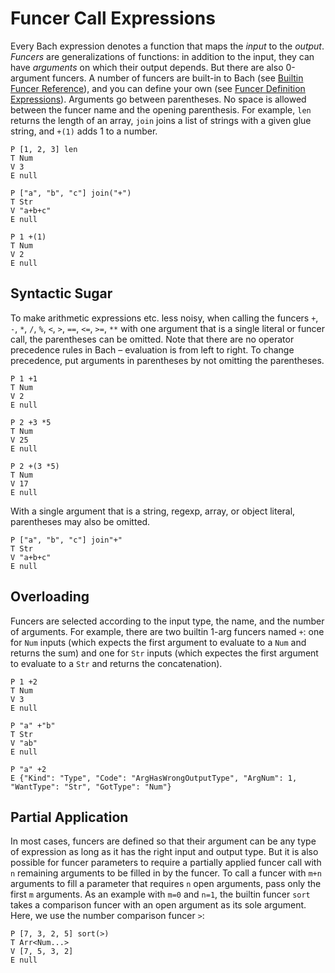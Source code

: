 # Funcer Call Expressions

Every Bach expression denotes a function that maps the *input* to the *output*.
*Funcers* are generalizations of functions: in addition to the input, they can
have *arguments* on which their output depends. But there are also 0-argument
funcers. A number of funcers are built-in to Bach (see [Builtin Funcer
Reference](./builtin-funcer-reference.md)), and you can define your own (see
[Funcer Definition Expressions](./funcer-definition-expressions.md)). Arguments
go between parentheses. No space is allowed between the funcer name and the
opening parenthesis. For example, `len` returns the length of an array, `join`
joins a list of strings with a given glue string, and `+(1)` adds 1 to a
number.

```bachdoc
P [1, 2, 3] len
T Num
V 3
E null

P ["a", "b", "c"] join("+")
T Str
V "a+b+c"
E null

P 1 +(1)
T Num
V 2
E null
```

## Syntactic Sugar

To make arithmetic expressions etc. less noisy, when calling the funcers `+`,
`-`, `*`, `/`, `%`, `<`, `>`, `==`, `<=`, `>=`, `**` with one argument that is
a single literal or funcer call, the parentheses can be omitted. Note that
there are no operator precedence rules in Bach – evaluation is from left to
right. To change precedence, put arguments in parentheses by not omitting the
parentheses.

```bachdoc
P 1 +1
T Num
V 2
E null

P 2 +3 *5
T Num
V 25
E null

P 2 +(3 *5)
T Num
V 17
E null
```

With a single argument that is a string, regexp, array, or object literal,
parentheses may also be omitted.

```bachdoc
P ["a", "b", "c"] join"+"
T Str
V "a+b+c"
E null
```

## Overloading

Funcers are selected according to the input type, the name, and the number of
arguments. For example, there are two builtin 1-arg funcers named `+`: one for
`Num` inputs (which expects the first argument to evaluate to a `Num` and
returns the sum) and one for `Str` inputs (which expectes the first argument to
evaluate to a `Str` and returns the concatenation).

```bachdoc
P 1 +2
T Num
V 3
E null

P "a" +"b"
T Str
V "ab"
E null

P "a" +2
E {"Kind": "Type", "Code": "ArgHasWrongOutputType", "ArgNum": 1, "WantType": "Str", "GotType": "Num"}
```

## Partial Application

In most cases, funcers are defined so that their argument can be any type of
expression as long as it has the right input and output type. But it is also
possible for funcer parameters to require a partially applied funcer call with
`n` remaining arguments to be filled in by the funcer. To call a funcer with
`m+n` arguments to fill a parameter that requires `n` open arguments, pass only
the first `m` arguments. As an example with `m=0` and `n=1`, the builtin funcer
`sort` takes a comparison funcer with an open argument as its sole argument.
Here, we use the number comparison funcer `>`:

```bachdoc
P [7, 3, 2, 5] sort(>)
T Arr<Num...>
V [7, 5, 3, 2]
E null
```
